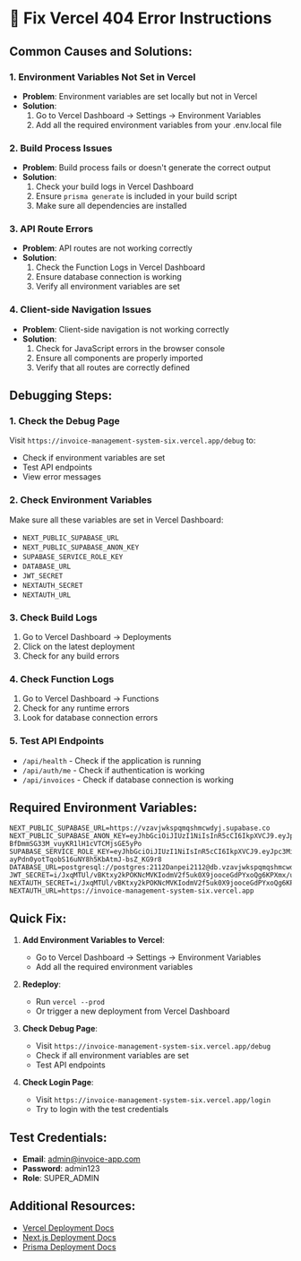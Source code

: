 
# 🔧 Fix Vercel 404 Error Instructions

## Common Causes and Solutions:

### 1. Environment Variables Not Set in Vercel
- **Problem**: Environment variables are set locally but not in Vercel
- **Solution**: 
  1. Go to Vercel Dashboard → Settings → Environment Variables
  2. Add all the required environment variables from your .env.local file

### 2. Build Process Issues
- **Problem**: Build process fails or doesn't generate the correct output
- **Solution**: 
  1. Check your build logs in Vercel Dashboard
  2. Ensure `prisma generate` is included in your build script
  3. Make sure all dependencies are installed

### 3. API Route Errors
- **Problem**: API routes are not working correctly
- **Solution**: 
  1. Check the Function Logs in Vercel Dashboard
  2. Ensure database connection is working
  3. Verify all environment variables are set

### 4. Client-side Navigation Issues
- **Problem**: Client-side navigation is not working correctly
- **Solution**: 
  1. Check for JavaScript errors in the browser console
  2. Ensure all components are properly imported
  3. Verify that all routes are correctly defined

## Debugging Steps:

### 1. Check the Debug Page
Visit `https://invoice-management-system-six.vercel.app/debug` to:
- Check if environment variables are set
- Test API endpoints
- View error messages

### 2. Check Environment Variables
Make sure all these variables are set in Vercel Dashboard:
- `NEXT_PUBLIC_SUPABASE_URL`
- `NEXT_PUBLIC_SUPABASE_ANON_KEY`
- `SUPABASE_SERVICE_ROLE_KEY`
- `DATABASE_URL`
- `JWT_SECRET`
- `NEXTAUTH_SECRET`
- `NEXTAUTH_URL`

### 3. Check Build Logs
1. Go to Vercel Dashboard → Deployments
2. Click on the latest deployment
3. Check for any build errors

### 4. Check Function Logs
1. Go to Vercel Dashboard → Functions
2. Check for any runtime errors
3. Look for database connection errors

### 5. Test API Endpoints
- `/api/health` - Check if the application is running
- `/api/auth/me` - Check if authentication is working
- `/api/invoices` - Check if database connection is working

## Required Environment Variables:

```
NEXT_PUBLIC_SUPABASE_URL=https://vzavjwkspqmqshmcwdyj.supabase.co
NEXT_PUBLIC_SUPABASE_ANON_KEY=eyJhbGciOiJIUzI1NiIsInR5cCI6IkpXVCJ9.eyJpc3MiOiJzdXBhYmFzZSIsInJlZiI6InZ6YXZqd2tzcHFtcXNobWN3ZHlqIiwicm9sZSI6ImFub24iLCJpYXQiOjE3NTk4OTExMjEsImV4cCI6MjA3NTQ2NzEyMX0.YOFjpw21w-BfDmmSG33M_vuyKR1lH1cVTCMjsGE5yPo
SUPABASE_SERVICE_ROLE_KEY=eyJhbGciOiJIUzI1NiIsInR5cCI6IkpXVCJ9.eyJpc3MiOiJzdXBhYmFzZSIsInJlZiI6InZ6YXZqd2tzcHFtcXNobWN3ZHlqIiwicm9sZSI6InNlcnZpY2Vfcm9sZSIsImlhdCI6MTc1OTg5MTEyMSwiZXhwIjoyMDc1NDY3MTIxfQ.tRx2-ayPdn0yotTqobS16uNY8h5KbAtmJ-bsZ_KG9r8
DATABASE_URL=postgresql://postgres:2112Danpei2112@db.vzavjwkspqmqshmcwdyj.supabase.co:5432/postgres
JWT_SECRET=i/JxqMTUl/vBKtxy2kPOKNcMVKIodmV2f5uk0X9jooceGdPYxoQg6KPXmx/uAaENhQoDhudBbLuhKxkiA3u+cA==
NEXTAUTH_SECRET=i/JxqMTUl/vBKtxy2kPOKNcMVKIodmV2f5uk0X9jooceGdPYxoQg6KPXmx/uAaENhQoDhudBbLuhKxkiA3u+cA==
NEXTAUTH_URL=https://invoice-management-system-six.vercel.app
```

## Quick Fix:

1. **Add Environment Variables to Vercel**:
   - Go to Vercel Dashboard → Settings → Environment Variables
   - Add all the required environment variables

2. **Redeploy**:
   - Run `vercel --prod`
   - Or trigger a new deployment from Vercel Dashboard

3. **Check Debug Page**:
   - Visit `https://invoice-management-system-six.vercel.app/debug`
   - Check if all environment variables are set
   - Test API endpoints

4. **Check Login Page**:
   - Visit `https://invoice-management-system-six.vercel.app/login`
   - Try to login with the test credentials

## Test Credentials:

- **Email**: admin@invoice-app.com
- **Password**: admin123
- **Role**: SUPER_ADMIN

## Additional Resources:

- [Vercel Deployment Docs](https://vercel.com/docs/concepts/deployments)
- [Next.js Deployment Docs](https://nextjs.org/docs/deployment)
- [Prisma Deployment Docs](https://www.prisma.io/docs/guides/deployment)
